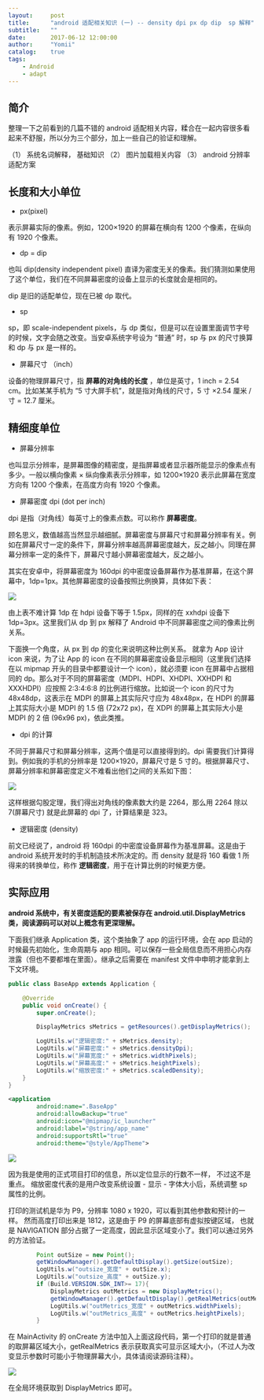 ```yaml
---
layout:     post
title:      "android 适配相关知识 (一) -- density dpi px dp dip  sp 解释"
subtitle:   ""
date:       2017-06-12 12:00:00
author:     "Yomii"
catalog:    true
tags:
    - Android
    - adapt
---
```



## 简介
整理一下之前看到的几篇不错的 android 适配相关内容，糅合在一起内容很多看起来不舒服，所以分为三个部分，加上一些自己的验证和理解。

（1） 系统名词解释， 基础知识
（2） 图片加载相关内容
（3） android 分辨率适配方案

## 长度和大小单位

 - px(pixel)

表示屏幕实际的像素。例如，1200×1920 的屏幕在横向有 1200 个像素，在纵向有 1920 个像素。

- dp = dip

也叫 dip(density independent pixel) 直译为密度无关的像素。我们猜测如果使用了这个单位，我们在不同屏幕密度的设备上显示的长度就会是相同的。

dip 是旧的适配单位，现在已被 dp 取代。

- sp

sp，即 scale-independent pixels，与 dp 类似，但是可以在设置里面调节字号的时候，文字会随之改变。当安卓系统字号设为 “普通” 时，sp 与 px 的尺寸换算和 dp 与 px 是一样的。

- 屏幕尺寸 （inch）

设备的物理屏幕尺寸，指 **屏幕的对角线的长度** ，单位是英寸，1 inch = 2.54 cm。比如某某手机为 “5 寸大屏手机”，就是指对角线的尺寸，5 寸 ×2.54 厘米 / 寸 = 12.7 厘米。


## 精细度单位

- 屏幕分辨率

也叫显示分辨率，是屏幕图像的精密度，是指屏幕或者显示器所能显示的像素点有多少。一般以横向像素 × 纵向像素表示分辨率，如 1200×1920 表示此屏幕在宽度方向有 1200 个像素，在高度方向有 1920 个像素。

- 屏幕密度 dpi (dot per inch)

dpi 是指（对角线）每英寸上的像素点数。可以称作 **屏幕密度**。

顾名思义，数值越高当然显示越细腻。屏幕密度与屏幕尺寸和屏幕分辨率有关。例如在屏幕尺寸一定的条件下，屏幕分辨率越高屏幕密度越大，反之越小。同理在屏幕分辨率一定的条件下，屏幕尺寸越小屏幕密度越大，反之越小。

其实在安卓中，将屏幕密度为 160dpi 的中密度设备屏幕作为基准屏幕，在这个屏幕中，1dp=1px。其他屏幕密度的设备按照比例换算，具体如下表：

![](https://ws3.sinaimg.cn/large/006tNc79gy1foo0k31t0ij30kn05k0sw.jpg)

由上表不难计算 1dp 在 hdpi 设备下等于 1.5px，同样的在 xxhdpi 设备下 1dp=3px。这里我们从 dp 到 px 解释了 Android 中不同屏幕密度之间的像素比例关系。

下面换一个角度，从 px 到 dp 的变化来说明这种比例关系。
就拿为 App 设计 icon 来说，为了让 App 的 icon 在不同的屏幕密度设备显示相同（这里我们选择在以 mipmap 开头的目录中都要设计一个 icon），就必须要 icon 在屏幕中占据相同的 dp。那么对于不同的屏幕密度（MDPI、HDPI、XHDPI、XXHDPI 和 XXXHDPI）应按照 2:3:4:6:8 的比例进行缩放。比如说一个 icon 的尺寸为 48x48dp，这表示在 MDPI 的屏幕上其实际尺寸应为 48x48px，在 HDPI 的屏幕上其实际大小是 MDPI 的 1.5 倍 (72x72 px)，在 XDPI 的屏幕上其实际大小是 MDPI 的 2 倍 (96x96 px)，依此类推。

- dpi 的计算

不同于屏幕尺寸和屏幕分辨率，这两个值是可以直接得到的。dpi 需要我们计算得到。例如我的手机的分辨率是 1200×1920，屏幕尺寸是 5 寸的。根据屏幕尺寸、屏幕分辨率和屏幕密度定义不难看出他们之间的关系如下图：

![](https://ws2.sinaimg.cn/large/006tNc79gy1foo0k3h2bpj309x0evq2s.jpg)

这样根据勾股定理，我们得出对角线的像素数大约是 2264，那么用 2264 除以 7(屏幕尺寸) 就是此屏幕的 dpi 了，计算结果是 323。

- 逻辑密度 (density)

前文已经说了，android 将 160dpi 的中密度设备屏幕作为基准屏幕。这是由于 android 系统开发时的手机制造技术所决定的。而 density 就是将 160 看做 1 所得来的转换单位，称作 **逻辑密度**，用于在计算比例的时候更方便。

## 实际应用

**android 系统中，有关密度适配的要素被保存在 android.util.DisplayMetrics 类，阅读源码可以对以上概念有更深理解。**

下面我们继承 Application 类，这个类抽象了 app 的运行环境，会在 app 启动的时候最先初始化，生命周期与 app 相同。可以保存一些全局信息而不用担心内存泄露（但也不要都堆在里面）。继承之后需要在 manifest 文件中申明才能拿到上下文环境。

```java
public class BaseApp extends Application {

    @Override
    public void onCreate() {
        super.onCreate();

        DisplayMetrics sMetrics = getResources().getDisplayMetrics();

        LogUtils.w("逻辑密度:" + sMetrics.density);
        LogUtils.w("屏幕密度:" + sMetrics.densityDpi);
        LogUtils.w("屏幕宽度:" + sMetrics.widthPixels);
        LogUtils.w("屏幕高度:" + sMetrics.heightPixels);
        LogUtils.w("缩放密度:" + sMetrics.scaledDensity);
    }
}
```

```xml
<application
        android:name=".BaseApp"
        android:allowBackup="true"
        android:icon="@mipmap/ic_launcher"
        android:label="@string/app_name"
        android:supportsRtl="true"
        android:theme="@style/AppTheme">


```

![](https://ws2.sinaimg.cn/large/006tNc79gy1foo0k4j90wj30hb04xgm0.jpg)

因为我是使用的正式项目打印的信息，所以定位显示的行数不一样， 不过这不是重点。
缩放密度代表的是用户改变系统设置 - 显示 - 字体大小后，系统调整 sp 属性的比例。

打印的测试机是华为 P9，分辨率 1080 x 1920，可以看到其他参数和预计的一样。 然而高度打印出来是 1812，这是由于 P9 的屏幕底部有虚拟按键区域， 也就是 NAVIGATION 部分占据了一定高度，因此显示区域变小了。我们可以通过另外的方法验证。

```java
        Point outSize = new Point();
        getWindowManager().getDefaultDisplay().getSize(outSize);
        LogUtils.w("outsize_宽度" + outSize.x);
        LogUtils.w("outsize_高度" + outSize.y);
        if (Build.VERSION.SDK_INT>= 17){
            DisplayMetrics outMetrics = new DisplayMetrics();
            getWindowManager().getDefaultDisplay().getRealMetrics(outMetrics);
            LogUtils.w("outMetrics_宽度" + outMetrics.widthPixels);
            LogUtils.w("outMetrics_高度" + outMetrics.heightPixels);
        }
```

在 MainActivity 的 onCreate 方法中加入上面这段代码，第一个打印的就是普通的取屏幕区域大小，getRealMetrics 表示获取真实可显示区域大小，（不过人为改变显示参数时可能小于物理屏幕大小，具体请阅读源码注释）。

![](https://ws1.sinaimg.cn/large/006tNc79gy1foo0k5ghkrj30k103874i.jpg)

在全局环境获取到 DisplayMetrics 即可。

